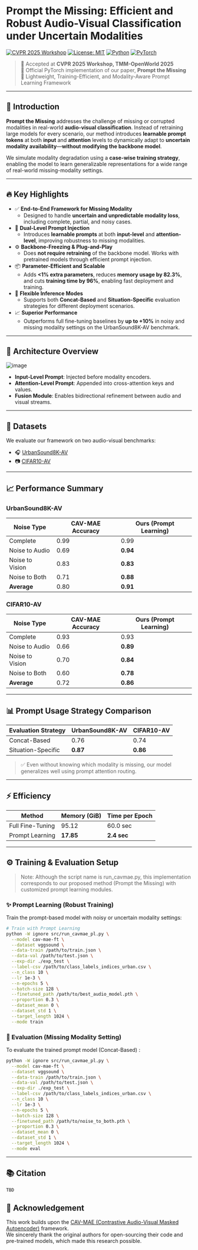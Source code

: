 # Prompt the Missing: Efficient and Robust Audio-Visual Classification under Uncertain Modalities
[![CVPR 2025 Workshop](https://img.shields.io/badge/CVPR_2025-Workshop-blue)](https://cvpr2025.thecvf.com/)
[![License: MIT](https://img.shields.io/badge/license-MIT-green.svg)](LICENSE)
[![Python](https://img.shields.io/badge/Python-3.9%2B-blue.svg)](https://www.python.org/)
[![PyTorch](https://img.shields.io/badge/PyTorch-1.12%2B-EE4C2C.svg?logo=pytorch&logoColor=white)](https://pytorch.org/)

> 📣 Accepted at **CVPR 2025 Workshop, TMM-OpenWorld 2025**  
> 🔧 Official PyTorch implementation of our paper, **Prompt the Missing**  
> 🧪 Lightweight, Training-Efficient, and Modality-Aware Prompt Learning Framework

---

## 📖 Introduction

**Prompt the Missing** addresses the challenge of missing or corrupted modalities in real-world **audio-visual classification**. Instead of retraining large models for every scenario, our method introduces **learnable prompt tokens** at both **input** and **attention** levels to dynamically adapt to **uncertain modality availability**—**without modifying the backbone model**.

We simulate modality degradation using a **case-wise training strategy**, enabling the model to learn generalizable representations for a wide range of real-world missing-modality settings.

---


## 🔥 Key Highlights

- ✅ **End-to-End Framework for Missing Modality**
  - Designed to handle **uncertain and unpredictable modality loss**, including complete, partial, and noisy cases.
- 🧠 **Dual-Level Prompt Injection**
  - Introduces **learnable prompts** at both **input-level** and **attention-level**, improving robustness to missing modalities.
- ⚙️ **Backbone-Freezing & Plug-and-Play**
  - Does **not require retraining** of the backbone model. Works with pretrained models through efficient prompt injection.
- 📦 **Parameter-Efficient and Scalable**
  - Adds **<1% extra parameters**, reduces **memory usage by 82.3%**, and cuts **training time by 96%**, enabling fast deployment and training.
- 🧪 **Flexible Inference Modes**
  - Supports both **Concat-Based** and **Situation-Specific** evaluation strategies for different deployment scenarios.
- 📈 **Superior Performance**
  - Outperforms full fine-tuning baselines by **up to +10%** in noisy and missing modality settings on the UrbanSound8K-AV benchmark.


---

## 🧠 Architecture Overview

![image](https://github.com/user-attachments/assets/7bf37eff-3dfa-4a12-8960-d9a87b2c76a6)

- **Input-Level Prompt**: Injected before modality encoders.  
- **Attention-Level Prompt**: Appended into cross-attention keys and values.  
- **Fusion Module**: Enables bidirectional refinement between audio and visual streams.

---

## 📁 Datasets

We evaluate our framework on two audio-visual benchmarks:

- 🎧 [UrbanSound8K-AV](https://www.kaggle.com/datasets/lingyueguo/urbansound8k-av)
- 📷 [CIFAR10-AV](https://www.kaggle.com/datasets/lingyueguo/cifar10-av)

---

## 📈 Performance Summary

### UrbanSound8K-AV

| Noise Type        | CAV-MAE Accuracy | Ours (Prompt Learning) |
|-------------------|------------------|------------------------|
| Complete          | 0.99             | 0.99                   |
| Noise to Audio    | 0.69             | **0.94**               |
| Noise to Vision   | 0.83             | **0.83**               |
| Noise to Both     | 0.71             | **0.88**               |
| **Average**       | 0.80             | **0.91**               |

### CIFAR10-AV

| Noise Type        | CAV-MAE Accuracy | Ours (Prompt Learning) |
|-------------------|------------------|------------------------|
| Complete          | 0.93             | 0.93                   |
| Noise to Audio    | 0.66             | **0.89**               |
| Noise to Vision   | 0.70             | **0.84**               |
| Noise to Both     | 0.60             | **0.78**               |
| **Average**       | 0.72             | **0.86**               |

---

## 📊 Prompt Usage Strategy Comparison

| Evaluation Strategy     | UrbanSound8K-AV | CIFAR10-AV |
|-------------------------|------------------|-------------|
| Concat-Based            | 0.76             | 0.74        |
| Situation-Specific      | **0.87**         | **0.86**    |

> ✅ Even without knowing which modality is missing, our model generalizes well using prompt attention routing.

---

## ⚡️ Efficiency

| Method          | Memory (GiB) | Time per Epoch |
|------------------|--------------|-----------------|
| Full Fine-Tuning | 95.12        | 60.0 sec        |
| Prompt Learning  | **17.85**    | **2.4 sec**     |

---

## ⚙️ Training & Evaluation Setup
> Note: Although the script name is run_cavmae.py, this implementation corresponds to our proposed method (Prompt the Missing) with customized prompt learning modules.

### ✨ Prompt Learning (Robust Training)
Train the prompt-based model with noisy or uncertain modality settings:

```bash
# Train with Prompt Learning
python -W ignore src/run_cavmae_pl.py \
  --model cav-mae-ft \
  --dataset vggsound \
  --data-train /path/to/train.json \
  --data-val /path/to/test.json \
  --exp-dir ./exp_test \
  --label-csv /path/to/class_labels_indices_urban.csv \
  --n_class 10 \
  --lr 1e-3 \
  --n-epochs 5 \
  --batch-size 128 \
  --finetuned_path /path/to/best_audio_model.pth \
  --proportion 0.3 \
  --dataset_mean 0 \
  --dataset_std 1 \
  --target_length 1024 \
  --mode train
```
### 🧪 Evaluation (Missing Modality Setting)
To evaluate the trained prompt model (Concat-Based) :

```bash
python -W ignore src/run_cavmae_pl.py \
  --model cav-mae-ft \
  --dataset vggsound \
  --data-train /path/to/train.json \
  --data-val /path/to/test.json \
  --exp-dir ./exp_test \
  --label-csv /path/to/class_labels_indices_urban.csv \
  --n_class 10 \
  --lr 1e-3 \
  --n-epochs 5 \
  --batch-size 128 \
  --finetuned_path /path/to/noise_to_both.pth \
  --proportion 0.3 \
  --dataset_mean 0 \
  --dataset_std 1 \
  --target_length 1024 \
  --mode eval
```

---

## 📚 Citation

```
TBD
```

## 🙏 Acknowledgement

This work builds upon the [CAV-MAE (Contrastive Audio-Visual Masked Autoencoder)](https://github.com/YuanGongND/cav-mae) framework.  
We sincerely thank the original authors for open-sourcing their code and pre-trained models, which made this research possible.
